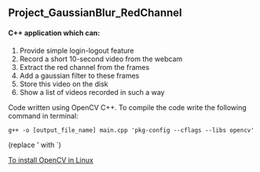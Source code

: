 ## Project_GaussianBlur_RedChannel

#### C++ application which can:
1. Provide simple login-logout feature 
2. Record a short 10-second video from the webcam 
3. Extract the red channel from the frames 
4. Add a gaussian filter to these frames 
5. Store this video on the disk 
6. Show a list of videos recorded in such a way 

Code written using OpenCV C++.
To compile the code write the following command in terminal:

`g++ -o [output_file_name] main.cpp 'pkg-config --cflags --libs opencv'`

(replace ' with `)

[To install OpenCV in Linux](http://www.codebind.com/linux-tutorials/install-opencv-ubuntu-18-04-lts-c-cpp-linux/)